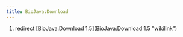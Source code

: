 ```yaml
---
title: BioJava:Download
---
```


1.  redirect [BioJava:Download 1.5](BioJava:Download 1.5 "wikilink")


